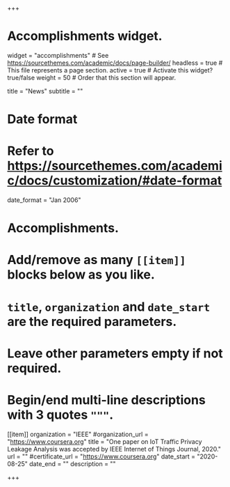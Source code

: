 +++
# Accomplishments widget.
widget = "accomplishments"  # See https://sourcethemes.com/academic/docs/page-builder/
headless = true  # This file represents a page section.
active = true  # Activate this widget? true/false
weight = 50  # Order that this section will appear.

title = "News"
subtitle = ""

# Date format
#   Refer to https://sourcethemes.com/academic/docs/customization/#date-format
date_format = "Jan 2006"

# Accomplishments.
#   Add/remove as many `[[item]]` blocks below as you like.
#   `title`, `organization` and `date_start` are the required parameters.
#   Leave other parameters empty if not required.
#   Begin/end multi-line descriptions with 3 quotes `"""`.

[[item]]
  organization = "IEEE"
  #organization_url = "https://www.coursera.org"
  title = "One paper on IoT Traffic Privacy Leakage Analysis was accepted by IEEE Internet of Things Journal, 2020."
  url = ""
  #certificate_url = "https://www.coursera.org"
  date_start = "2020-08-25"
  date_end = ""
  description = ""

+++

